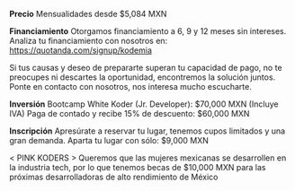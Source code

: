 __Precio__
Mensualidades desde $5,084 MXN

__Financiamiento__
Otorgamos financiamiento a 6, 9 y 12 meses sin intereses.
Analiza tu financiamiento con nosotros en: https://quotanda.com/signup/kodemia

Si tus causas y deseo de prepararte superan tu capacidad de pago, no te preocupes ni descartes la oportunidad, encontremos la solución juntos. Ponte en contacto con nosotros, nos interesa mucho escucharte.

__Inversión__
Bootcamp White Koder (Jr. Developer): $70,000 MXN (Incluye IVA)
Paga de contado y recibe 15% de descuento: $60,000 MXN

__Inscripción__
Apresúrate a reservar tu lugar, tenemos cupos limitados y una gran demanda.
Aparta tu lugar con sólo: $9,000 MXN

< PINK KODERS >
Queremos que las mujeres mexicanas se desarrollen en la industria tech, por lo que tenemos becas de $10,000 MXN para las próximas desarrolladoras de alto rendimiento de México